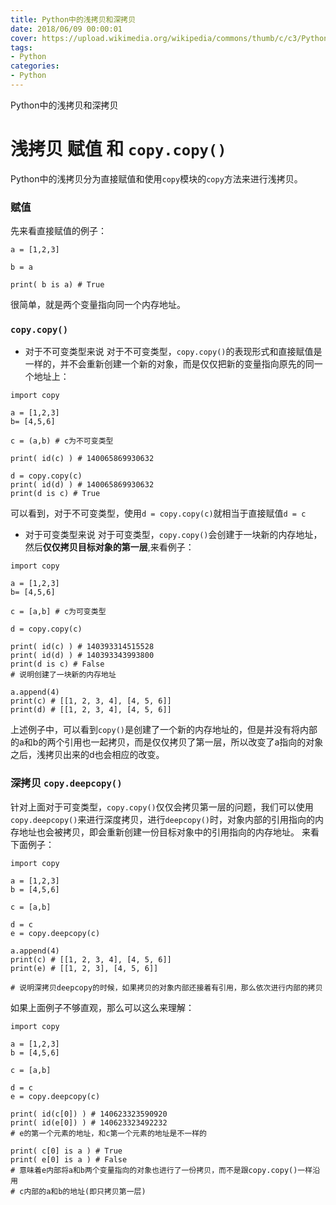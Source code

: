 ```yaml
---
title: Python中的浅拷贝和深拷贝
date: 2018/06/09 00:00:01
cover: https://upload.wikimedia.org/wikipedia/commons/thumb/c/c3/Python-logo-notext.svg/1200px-Python-logo-notext.svg.png
tags: 
- Python
categories: 
- Python
---
```

Python中的浅拷贝和深拷贝
<!--more-->

# 浅拷贝 赋值 和 `copy.copy()`

Python中的浅拷贝分为直接赋值和使用`copy`模块的`copy`方法来进行浅拷贝。

### 赋值 
先来看直接赋值的例子：

```
a = [1,2,3]

b = a

print( b is a) # True
```

很简单，就是两个变量指向同一个内存地址。



### `copy.copy()`

- 对于不可变类型来说
对于不可变类型，`copy.copy()`的表现形式和直接赋值是一样的，并不会重新创建一个新的对象，而是仅仅把新的变量指向原先的同一个地址上：
```
import copy

a = [1,2,3]
b= [4,5,6]

c = (a,b) # c为不可变类型

print( id(c) ) # 140065869930632

d = copy.copy(c)
print( id(d) ) # 140065869930632
print(d is c) # True
```
可以看到，对于不可变类型，使用`d = copy.copy(c)`就相当于直接赋值`d = c`
- 对于可变类型来说
对于可变类型，`copy.copy()`会创建于一块新的内存地址，然后**仅仅拷贝目标对象的第一层**,来看例子：
```
import copy

a = [1,2,3]
b= [4,5,6]

c = [a,b] # c为可变类型

d = copy.copy(c)

print( id(c) ) # 140393314515528
print( id(d) ) # 140393343993800
print(d is c) # False
# 说明创建了一块新的内存地址

a.append(4)
print(c) # [[1, 2, 3, 4], [4, 5, 6]]
print(d) # [[1, 2, 3, 4], [4, 5, 6]]
```
上述例子中，可以看到`copy()`是创建了一个新的内存地址的，但是并没有将内部的a和b的两个引用也一起拷贝，而是仅仅拷贝了第一层，所以改变了a指向的对象之后，浅拷贝出来的d也会相应的改变。

### 深拷贝 `copy.deepcopy()`

针对上面对于可变类型，`copy.copy()`仅仅会拷贝第一层的问题，我们可以使用`copy.deepcopy()`来进行深度拷贝，进行`deepcopy()`时，对象内部的引用指向的内存地址也会被拷贝，即会重新创建一份目标对象中的引用指向的内存地址。 来看下面例子：

```
import copy

a = [1,2,3]
b = [4,5,6]

c = [a,b]

d = c
e = copy.deepcopy(c)

a.append(4)
print(c) # [[1, 2, 3, 4], [4, 5, 6]]
print(e) # [[1, 2, 3], [4, 5, 6]]

# 说明深拷贝deepcopy的时候，如果拷贝的对象内部还接着有引用，那么依次进行内部的拷贝
```

如果上面例子不够直观，那么可以这么来理解：

```
import copy

a = [1,2,3]
b = [4,5,6]

c = [a,b]

d = c
e = copy.deepcopy(c)

print( id(c[0]) ) # 140623323590920
print( id(e[0]) ) # 140623323492232
# e的第一个元素的地址，和c第一个元素的地址是不一样的

print( c[0] is a ) # True
print( e[0] is a ) # False
# 意味着e内部将a和b两个变量指向的对象也进行了一份拷贝，而不是跟copy.copy()一样沿用
# c内部的a和b的地址(即只拷贝第一层)
```
